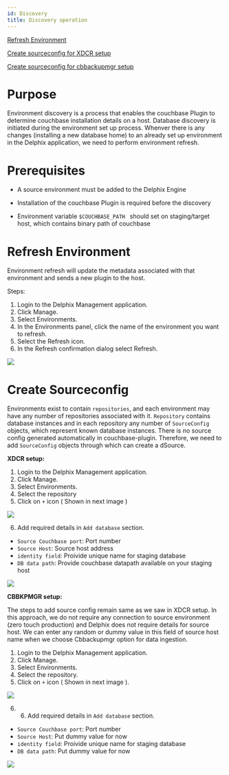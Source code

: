 ```yaml
---
id: Discovery
title: Discovery operation
---
```



[Refresh Environment](#refresh-environment)

[Create sourceconfig for XDCR setup](#create-sourceconfig)

[Create sourceconfig for cbbackupmgr setup](#create-dsource)


 
Purpose
=======

Environment discovery is a process that enables the couchbase Plugin to determine couchbase installation details on a host. Database discovery is initiated during the environment set up process.  Whenver there is any changes (installing a new database home) to an already set up environment in the Delphix application, we need to perform environment refresh. 


Prerequisites
=============

-   A source environment must be added to the Delphix Engine

-   Installation of the couchbase Plugin is required before the discovery 

-   Environment variable `$COUCHBASE_PATH ` should set on staging/target host, which contains binary path of couchbase



Refresh Environment
===================
Environment refresh will update the metadata associated with that environment and sends a new plugin to the host.

Steps: 

1. Login to the Delphix Management application.
2. Click Manage.
3. Select Environments.
4. In the Environments panel, click the name of the environment you want to refresh.
5. Select the Refresh icon.
6. In the Refresh confirmation dialog select Refresh.

![](/couchbase-plugin/img/image9.png)



Create Sourceconfig
===================
Environments exist to contain `repositories`, and each environment may have any number of repositories associated with it.
`Repository` contains database instances and in each repository any number of `SourceConfig` objects, which represent known database instances. There is no source config generated automatically in couchbase-plugin. Therefore, we need to add `SourceConfig` objects through which can create a dSource. 


**XDCR setup:**

1. Login to the Delphix Management application.
2. Click Manage.
3. Select Environments.
4. Select the repository
5. Click on `+` icon ( Shown in next image )

![](/couchbase-plugin/img/image10.png)

6. Add required details in `Add database` section.
 - `Source Couchbase port`: Port number
 - `Source Host`: Source host address
 - `identity field`: Proivide unique name for staging database
 - `DB data path`: Provide couchbase datapath available on your staging host

![](/couchbase-plugin/img/image11.png)



**CBBKPMGR setup:**

The steps to add source config remain same as we saw in XDCR setup. In this approach, we do not require any connection to source environment (zero touch production) and Delphix does not require details for source host.
We can enter any random or dummy value in this field of source host name when we choose Cbbackupmgr option for data ingestion.

1. Login to the Delphix Management application.
2. Click Manage.
3. Select Environments.
4. Select the repository.
5. Click on `+` icon ( Shown in next image ).

![](/couchbase-plugin/img/image10.png)

6. 6. Add required details in `Add database` section.
 - `Source Couchbase port`: Port number
 - `Source Host`: Put dummy value for now
 - `identity field`: Proivide unique name for staging database
 - `DB data path`: Put dummy value for now

![](/couchbase-plugin/img/image11.png)



